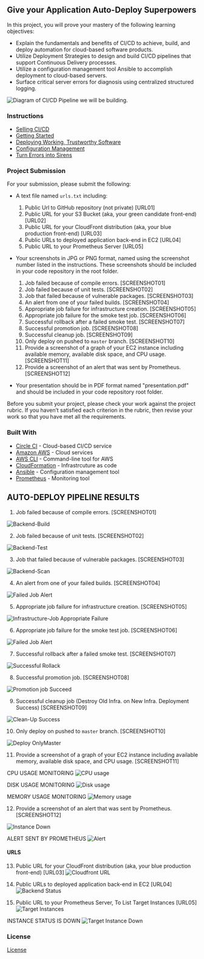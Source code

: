 ## Give your Application Auto-Deploy Superpowers

In this project, you will prove your mastery of the following learning objectives:

- Explain the fundamentals and benefits of CI/CD to achieve, build, and deploy automation for cloud-based software products.
- Utilize Deployment Strategies to design and build CI/CD pipelines that support Continuous Delivery processes.
- Utilize a configuration management tool Ansible to accomplish deployment to cloud-based servers.
- Surface critical server errors for diagnosis using centralized structured logging.

![Diagram of CI/CD Pipeline we will be building.](udapeople.png)

### Instructions

* [Selling CI/CD](instructions/0-selling-cicd.md)
* [Getting Started](instructions/1-getting-started.md)
* [Deploying Working, Trustworthy Software](instructions/2-deploying-trustworthy-code.md)
* [Configuration Management](instructions/3-configuration-management.md)
* [Turn Errors into Sirens](instructions/4-turn-errors-into-sirens.md)

### Project Submission

For your submission, please submit the following:

- A text file named `urls.txt` including:
  1. Public Url to GitHub repository (not private) [URL01]
  1. Public URL for your S3 Bucket (aka, your green candidate front-end) [URL02]
  1. Public URL for your CloudFront distribution (aka, your blue production front-end) [URL03]
  1. Public URLs to deployed application back-end in EC2 [URL04]
  1. Public URL to your Prometheus Server [URL05]
- Your screenshots in JPG or PNG format, named using the screenshot number listed in the instructions. These screenshots should be included in your code repository in the root folder.
  1. Job failed because of compile errors. [SCREENSHOT01]
  1. Job failed because of unit tests. [SCREENSHOT02]
  1. Job that failed because of vulnerable packages. [SCREENSHOT03]
  1. An alert from one of your failed builds. [SCREENSHOT04]
  1. Appropriate job failure for infrastructure creation. [SCREENSHOT05]
  1. Appropriate job failure for the smoke test job. [SCREENSHOT06]
  1. Successful rollback after a failed smoke test. [SCREENSHOT07]  
  1. Successful promotion job. [SCREENSHOT08]
  1. Successful cleanup job. [SCREENSHOT09]
  1. Only deploy on pushed to `master` branch. [SCREENSHOT10]
  1. Provide a screenshot of a graph of your EC2 instance including available memory, available disk space, and CPU usage. [SCREENSHOT11]
  1. Provide a screenshot of an alert that was sent by Prometheus. [SCREENSHOT12]

- Your presentation should be in PDF format named "presentation.pdf" and should be included in your code repository root folder. 

Before you submit your project, please check your work against the project rubric. If you haven’t satisfied each criterion in the rubric, then revise your work so that you have met all the requirements. 

### Built With

- [Circle CI](www.circleci.com) - Cloud-based CI/CD service
- [Amazon AWS](https://aws.amazon.com/) - Cloud services
- [AWS CLI](https://aws.amazon.com/cli/) - Command-line tool for AWS
- [CloudFormation](https://aws.amazon.com/cloudformation/) - Infrastrcuture as code
- [Ansible](https://www.ansible.com/) - Configuration management tool
- [Prometheus](https://prometheus.io/) - Monitoring tool

## AUTO-DEPLOY PIPELINE RESULTS
1. Job failed because of compile errors. [SCREENSHOT01]

![Backend-Build](screenshoots/SCREENSHOT01.png)



2. Job failed because of unit tests. [SCREENSHOT02]

![Backend-Test](screenshoots/SCREENSHOT02.png)



3. Job that failed because of vulnerable packages. [SCREENSHOT03]

![Backend-Scan](screenshoots/SCREENSHOT03.png)



4. An alert from one of your failed builds. [SCREENSHOT04]

![Failed Job Alert](screenshoots/SCREENSHOT04.png)



5. Appropriate job failure for infrastructure creation. [SCREENSHOT05]

![Infrastructure-Job Appropriate Failure](screenshoots/SCREENSHOT05.png)


6. Appropriate job failure for the smoke test job. [SCREENSHOT06]

![Failed Job Alert](screenshoots/SCREENSHOT06.png)



7. Successful rollback after a failed smoke test. [SCREENSHOT07] 

![Successful Rollack](screenshoots/SCREENSHOT07.png)


8. Successful promotion job. [SCREENSHOT08]

![Promotion job Succeed](screenshoots/SCREENSHOT08.png)



9. Successful cleanup job (Destroy Old Infra. on New Infra. Deployment Success) [SCREENSHOT09]

![Clean-Up Success](screenshoots/SCREENSHOT09.png)



10. Only deploy on pushed to `master` branch. [SCREENSHOT10]

![Deploy OnlyMaster](screenshoots/SCREENSHOT10.png)



11. Provide a screenshot of a graph of your EC2 instance including available memory, available disk space, and CPU usage. [SCREENSHOT11]

CPU USAGE MONITORING
![CPU usage](screenshoots/SCREENSHOT11_CPU_USAGE.png)

DISK USAGE MONITORING
![Disk usage](screenshoots/SCREENSHOT11_DISK_USAGE.png)

MEMORY USAGE MONITORING
![Memory usage](screenshoots/SCREENSHOT11_MEMORY_USAGE.png)




12. Provide a screenshot of an alert that was sent by Prometheus. [SCREENSHOT12]

![Instance Down](screenshoots/SCREENSHOT12_INSTANCE_DOWN.png)

ALERT SENT BY PROMETHEUS
![Alert](screenshoots/SCREENSHOT12.png)

#### URLS

13. Public URL for your CloudFront distribution (aka, your blue production front-end) [URL03]
![Cloudfront URL](screenshoots/URL03_SCREENSHOT.png)

14. Public URLs to deployed application back-end in EC2 [URL04]
![Backend Status](screenshoots/URL04_SCREENSHOT.png)

15. Public URL to your Prometheus Server, To List Target Instances [URL05]
![Target Instances](screenshoots/URL05_SCREENSHOT.png)

INSTANCE STATUS IS DOWN
![Target Instance Down](screenshoots/URL05_SCREENSHOT_DOWN.png)

### License

[License](LICENSE.md)
